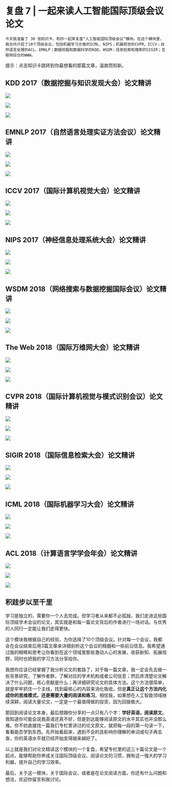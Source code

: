 # 复盘 7 | 一起来读人工智能国际顶级会议论文

    今天我准备了 30 张知识卡，和你一起来复盘“人工智能国际顶级会议”模块。在这个模块里，我总共介绍了10个顶级会议，包括机器学习方面的ICML、NIPS；机器视觉的CVPR、ICCV；自然语言处理的ACL、EMNLP；数据挖掘和数据科学的KDD、WSDM；信息检索和搜索的SIGIR；互联网综合的WWW。

提示：点击知识卡跳转到你最想看的那篇文章，温故而知新。

## KDD 2017（数据挖掘与知识发现大会）论文精讲

[![](https://static001.geekbang.org/resource/image/10/06/10cb191bddde32920cfb9d48971ce806.jpg)](https://time.geekbang.org/column/article/159)

[![](https://static001.geekbang.org/resource/image/b7/cc/b77e0dd9b5422fc483605dfa18519fcc.jpg)](https://time.geekbang.org/column/article/391)

[![](https://static001.geekbang.org/resource/image/6e/42/6edea80c0a378d8e4a8196aa3cb34942.jpg)](https://time.geekbang.org/column/article/394)

## EMNLP 2017（自然语言处理实证方法会议）论文精讲

[![](https://static001.geekbang.org/resource/image/99/0c/998b153a3e799873d0a74490b073170c.jpg)](https://time.geekbang.org/column/article/397)

[![](https://static001.geekbang.org/resource/image/32/d5/32bbe7013a33e4e6f4902e465104edd5.jpg)](https://time.geekbang.org/column/article/658)

[![](https://static001.geekbang.org/resource/image/76/3b/767fc3b2298a9705c7b2f731c7b12f3b.jpg)](https://time.geekbang.org/column/article/661)

## ICCV 2017（国际计算机视觉大会）论文精讲

[![](https://static001.geekbang.org/resource/image/55/38/55eb3ea8693c70200aafd3f5f4277038.jpg)](https://time.geekbang.org/column/article/2681)

[![](https://static001.geekbang.org/resource/image/fb/2f/fbb4b50ec209879b3d1e1da5a426212f.jpg)](https://time.geekbang.org/column/article/2717)

[![](https://static001.geekbang.org/resource/image/e2/03/e2bd4edfd5d3cc2b818d9e371584fe03.jpg)](https://time.geekbang.org/column/article/2782)

## NIPS 2017（神经信息处理系统大会）论文精讲

[![](https://static001.geekbang.org/resource/image/61/2c/617ffdf73e8f41a36a11ac5ea5f0862c.jpg)](https://time.geekbang.org/column/article/2868)

[![](https://static001.geekbang.org/resource/image/11/27/115484986db70b94b363237a09d3d227.jpg)](https://time.geekbang.org/column/article/2941)

[![](https://static001.geekbang.org/resource/image/28/2a/2811bcf14a2e16759d6afaa8e15dcc2a.jpg)](https://time.geekbang.org/column/article/3211)

## WSDM 2018（网络搜索与数据挖掘国际会议）论文精讲

[![](https://static001.geekbang.org/resource/image/80/ae/809abe856cc2482c2b8f80728dda82ae.jpg)](https://time.geekbang.org/column/article/3946)

[![](https://static001.geekbang.org/resource/image/5b/ec/5b47edfe3db4fec97e5b1975bdc983ec.jpg)](https://time.geekbang.org/column/article/3961)

[![](https://static001.geekbang.org/resource/image/e6/d5/e6d5f263155a9d7e8a964516dedfa4d5.jpg)](https://time.geekbang.org/column/article/4024)

## The Web 2018（国际万维网大会）论文精讲

[![](https://static001.geekbang.org/resource/image/40/f7/40c75bfcf277690085923effd015e1f7.jpg)](https://time.geekbang.org/column/article/8106)

[![](https://static001.geekbang.org/resource/image/7d/95/7d273597ba638065e3b1286e07a4e495.jpg)](https://time.geekbang.org/column/article/8234)

[![](https://static001.geekbang.org/resource/image/80/9d/80b6558a51f71d7fc5eda9b3a31f5a9d.jpg)](https://time.geekbang.org/column/article/8293)

## CVPR 2018（国际计算机视觉与模式识别会议）论文精讲

[![](https://static001.geekbang.org/resource/image/45/86/45b1fa4c83680b7be3e2247298a33086.jpg)](https://time.geekbang.org/column/article/12010)

[![](https://static001.geekbang.org/resource/image/ab/75/ab3714f22d7729600aaaa2fff2c8fa75.jpg)](https://time.geekbang.org/column/article/12100)

[![](https://static001.geekbang.org/resource/image/a8/9b/a867d7e402b26eef0ac152e24dc90a9b.jpg)](https://time.geekbang.org/column/article/12190)

## SIGIR 2018（国际信息检索大会）论文精讲

[![](https://static001.geekbang.org/resource/image/e9/ba/e9384d0b367a2a54570b345acd7bf2ba.jpg)](https://time.geekbang.org/column/article/11367)

[![](https://static001.geekbang.org/resource/image/11/13/11039fa5ef4bae821c3b0e2313195f13.jpg)](https://time.geekbang.org/column/article/11636)

[![](https://static001.geekbang.org/resource/image/c2/dc/c21379bb9909723a3f1df50aa33fd9dc.jpg)](https://time.geekbang.org/column/article/11851)

## ICML 2018（国际机器学习大会）论文精讲

[![](https://static001.geekbang.org/resource/image/6a/80/6aa4bbbe32cd70673416c1cd31705280.jpg)](https://time.geekbang.org/column/article/12443)

[![](https://static001.geekbang.org/resource/image/d3/6b/d3bffb14410259a1ca768447bd41f36b.jpg)](https://time.geekbang.org/column/article/12648)

[![](https://static001.geekbang.org/resource/image/09/2e/09dadd6ef090c20da82ba628caf5f52e.jpg)](https://time.geekbang.org/column/article/12834)

## ACL 2018（计算语言学学会年会）论文精讲

[![](https://static001.geekbang.org/resource/image/ad/4f/adc4f44971972753870205b15016244f.jpg)](http://uhttps://time.geekbang.org/column/article/13014)

[![](https://static001.geekbang.org/resource/image/7c/77/7c2fca243d7761290af3286f7f20fa77.jpg)](https://time.geekbang.org/column/article/13193)

[![](https://static001.geekbang.org/resource/image/80/fd/8093da74b265592edd46f74dcb8f53fd.jpg)](https://time.geekbang.org/column/article/13276)

## 积跬步以至千里

学习是独立的，需要你一个人去完成。但学习者从来都不必孤独，我们走进这些国际顶级学术会议的论文，其实就是和每一篇论文背后的作者进行一场对话。与优秀的人同行一定能让我们走得更快。

这个模块我根据自己的经验，为你选择了10个顶级会议。针对每一个会议，我都会在会议结束后用3篇文章来详细剖析这个会议的精髓和一些前沿信息。我希望通过我的眼睛和思考让你看到在这个领域里那些激动人心的发展，收获新知、拓展视野，同时也把我的学习方法分享给你。

我想你应该已经掌握了我分析论文的套路了，对于每一篇文章，我一定会先去做一些背景研究，了解作者群，了解对应的学术机构或者公司信息；然后弄清楚论文解决了什么问题，核心贡献是什么；再详细研究论文的具体方法。这个方法很简单，就是牢牢抓住一个主线，找到最核心的内容来消化吸收。但是**真正让这个方法内化成你的思维模式，还是需要大量的阅读和练习**。相信我，如果想在人工智能领域继续深耕，阅读大量论文，一定是一个最值得做的投资，因为回报极大。

那回到阅读论文本身，最后想跟你分享的一点只有八个字：**学好英语，阅读原文**。我知道你可能会说我英语还真不好，但是到达能够阅读原文的水平其实也并没那么难。你不妨直接找一篇我们专栏里讲过的论文原文，就把每一段的第一句读一下，看看能否学到东西。先开始看起来，遇到不会的且影响你理解的单词或句子再去查，你的英语水平就已经开始变得越来越好了。

以上就是我们对论文精读这个模块的一个复盘，希望专栏里的这三十篇论文是一个起点，能够帮助你养成关注国际顶级会议、阅读论文的习惯，拥有这一强大的学习利器，提升自己的学习效率。

最后，关于这一模块，关于国际会议，或者是在论文阅读方面，你还有什么问题和想法，欢迎你留言和我讨论。
    